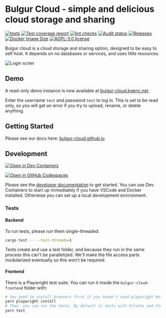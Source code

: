 # Bulgur Cloud - simple and delicious cloud storage and sharing

[![tests](https://img.shields.io/github/actions/workflow/status/bulgur-cloud/bulgur-cloud/coverage.yml?label=tests&branch=main)](https://github.com/bulgur-cloud/bulgur-cloud/actions/workflows/coverage.yml)
[![Test coverage report](https://img.shields.io/codecov/c/github/bulgur-cloud/bulgur-cloud)](https://codecov.io/gh/bulgur-cloud/bulgur-cloud)
[![lint checks](https://img.shields.io/github/actions/workflow/status/bulgur-cloud/bulgur-cloud/lint.yml?label=lint&branch=main)](https://github.com/bulgur-cloud/bulgur-cloud/actions/workflows/lint.yml)
[![Audit status](https://img.shields.io/github/actions/workflow/status/bulgur-cloud/bulgur-cloud/audit.yml?label=audit&branch=main)](https://github.com/bulgur-cloud/bulgur-cloud/actions/workflows/audit.yml)
[![Releases](https://img.shields.io/github/v/release/bulgur-cloud/bulgur-cloud?include_prereleases)](https://github.com/bulgur-cloud/bulgur-cloud/releases)
[![Docker Image Size](https://img.shields.io/docker/image-size/seriousbug/bulgur-cloud)](https://hub.docker.com/r/seriousbug/bulgur-cloud)
[![AGPL-3.0 license](https://img.shields.io/github/license/bulgur-cloud/bulgur-cloud)](https://github.com/bulgur-cloud/bulgur-cloud/blob/main/LICENSE.txt)

Bulgur cloud is a cloud storage and sharing option, designed to be easy to self
host. It depends on no databases or services, and uses little resources.

![Login scren](https://bgenc.net/img/bulgur-cloud-2022-12-30.png)

## Demo

A read-only demo instance is now available at [bulgur-cloud.bgenc.net](https://bulgur-cloud.bgenc.net).

Enter the username `test` and password `test` to log in. This is set to be read only, so you will get an error if you try to upload, rename, or delete anything.

## Getting Started

Please see our docs here: [bulgur-cloud.github.io](https://bulgur-cloud.github.io/)

## Development

[![Open in Dev Containers](https://img.shields.io/static/v1?label=Dev%20Containers&message=Open&color=blue&logo=visualstudiocode)](https://vscode.dev/redirect?url=vscode://ms-vscode-remote.remote-containers/cloneInVolume?url=https://github.com/bulgur-cloud/bulgur-cloud)

[![Open in GitHub Codespaces](https://github.com/codespaces/badge.svg)](https://github.com/codespaces/new?hide_repo_select=true&ref=main&repo=458418034)

Please see the [developer documentation](https://bulgur-cloud.github.io/docs/developers/dev-docs/dev-env) to get started.
You can use Dev Containers to start up immediately if you have VSCode and Docker installed.
Otherwise you can set up a local development environment.

### Tests

#### Backend

To run tests, please run them single-threaded.

```sh
cargo test -- --test-threads=1
```

Tests create and use a test folder, and because they run in the same process
this can't be parallelized. We'll make the file access parts modularized
eventually so this won't be required.

#### Frontend

There is a Playwright test suite. You can run it inside the `bulgur-cloud-frontend` folder with:

```sh
# You need to install browsers first if you haven't used playwright before
yarn playwright install
# Then, you can run the tests. By default it tests with Firefox and Chromium.
yarn test
```
